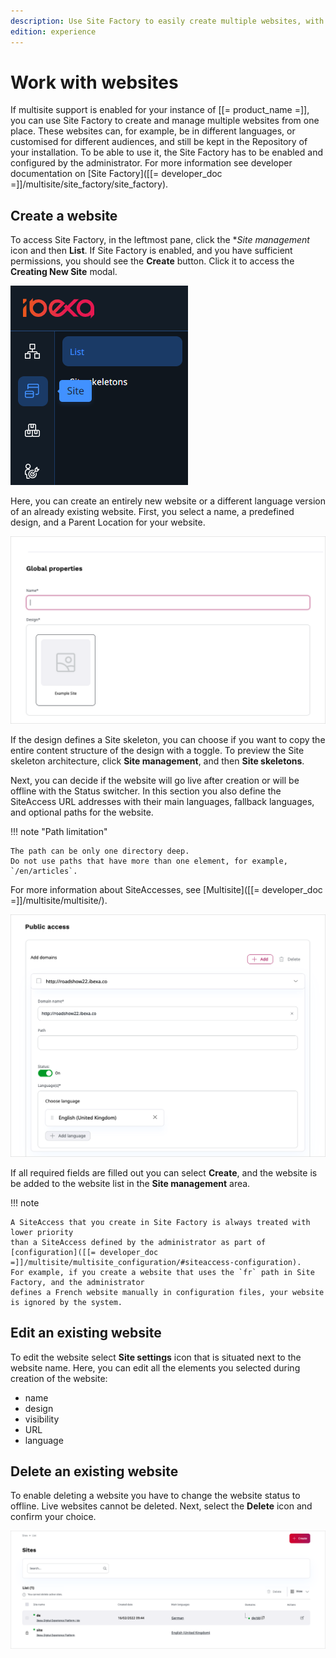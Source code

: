 ```yaml
---
description: Use Site Factory to easily create multiple websites, with different designs and subsets of content, based on common skeletons.
edition: experience
---
```


# Work with websites

If multisite support is enabled for your instance of [[= product_name =]], you can 
use Site Factory to create and manage multiple websites from one place.
These websites can, for example, be in different languages, or customised for 
different audiences, and still be kept in the Repository of your installation.
To be able to use it, the Site Factory has to be enabled and configured by the administrator.
For more information see developer documentation on [Site Factory]([[= developer_doc =]]/multisite/site_factory/site_factory).

## Create a website

To access Site Factory, in the leftmost pane, click the **Site management* icon and then **List**.
If Site Factory is enabled, and you have sufficient permissions, you should see 
the **Create** button. Click it to access the **Creating New Site** modal.

![Site Factory icon](img/site_factory_icon.png)

Here, you can create an entirely new website or a different language version of 
an already existing website.
First, you select a name, a predefined design, and a Parent Location for your website.

![Create a new website step one](img/site_factory_new_site_step_1.png)

If the design defines a Site skeleton, you can choose if you want to copy the entire content structure of the design with a toggle.
To preview the Site skeleton architecture, click **Site management**, and then **Site skeletons**.

Next, you can decide if the website will go live after creation or will be offline with the Status switcher.
In this section you also define the SiteAccess URL addresses with their main languages, fallback languages, and optional paths for the website.

!!! note "Path limitation"

    The path can be only one directory deep. 
    Do not use paths that have more than one element, for example, `/en/articles`.

For more information about SiteAccesses, see [Multisite]([[= developer_doc =]]/multisite/multisite/).

![Create a new website step two](img/site_factory_new_site_step_2.png)

If all required fields are filled out you can select **Create**, and the website is be added to the website list in the **Site management** area.

!!! note

    A SiteAccess that you create in Site Factory is always treated with lower priority 
    than a SiteAccess defined by the administrator as part of [configuration]([[= developer_doc =]]/multisite/multisite_configuration/#siteaccess-configuration). 
    For example, if you create a website that uses the `fr` path in Site Factory, and the administrator 
    defines a French website manually in configuration files, your website is ignored by the system.

## Edit an existing website

To edit the website select **Site settings** icon that is situated next to the website name.
Here, you can edit all the elements you selected during creation of the website:

- name
- design
- visibility
- URL
- language

## Delete an existing website

To enable deleting a website you have to change the website status to offline.
Live websites cannot be deleted. Next, select the **Delete** icon and confirm your choice.

![Site list](img/site_factory_site_list.png)
